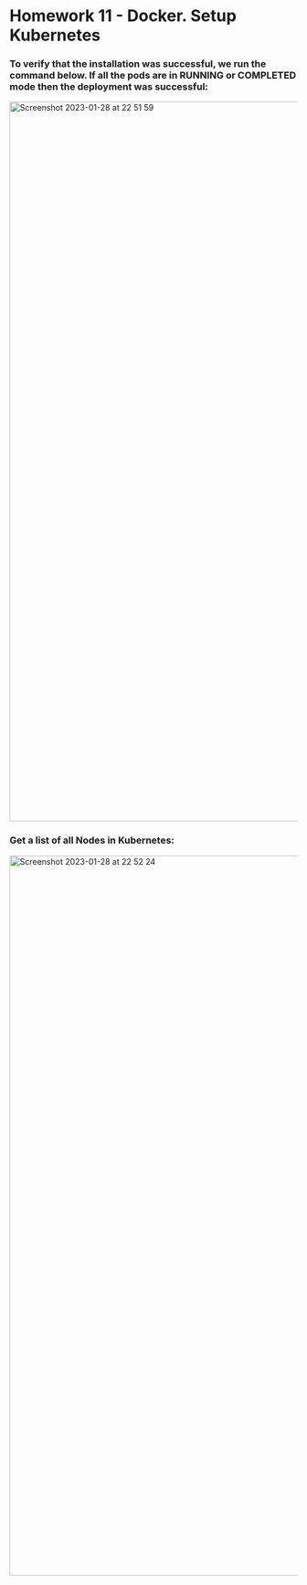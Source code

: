 # Homework 11 - Docker. Setup Kubernetes

### To verify that the installation was successful, we run the command below. If all the pods are in RUNNING or COMPLETED mode then the deployment was successful:

<img width="1260" alt="Screenshot 2023-01-28 at 22 51 59" src="https://user-images.githubusercontent.com/117667360/215290620-6c4227df-dce1-4ba1-87ee-dfaf9a17a06e.png">

### Get a list of all Nodes in Kubernetes:

<img width="1260" alt="Screenshot 2023-01-28 at 22 52 24" src="https://user-images.githubusercontent.com/117667360/215290621-50f1f5c1-8138-473e-a21c-069d74da43f8.png">
